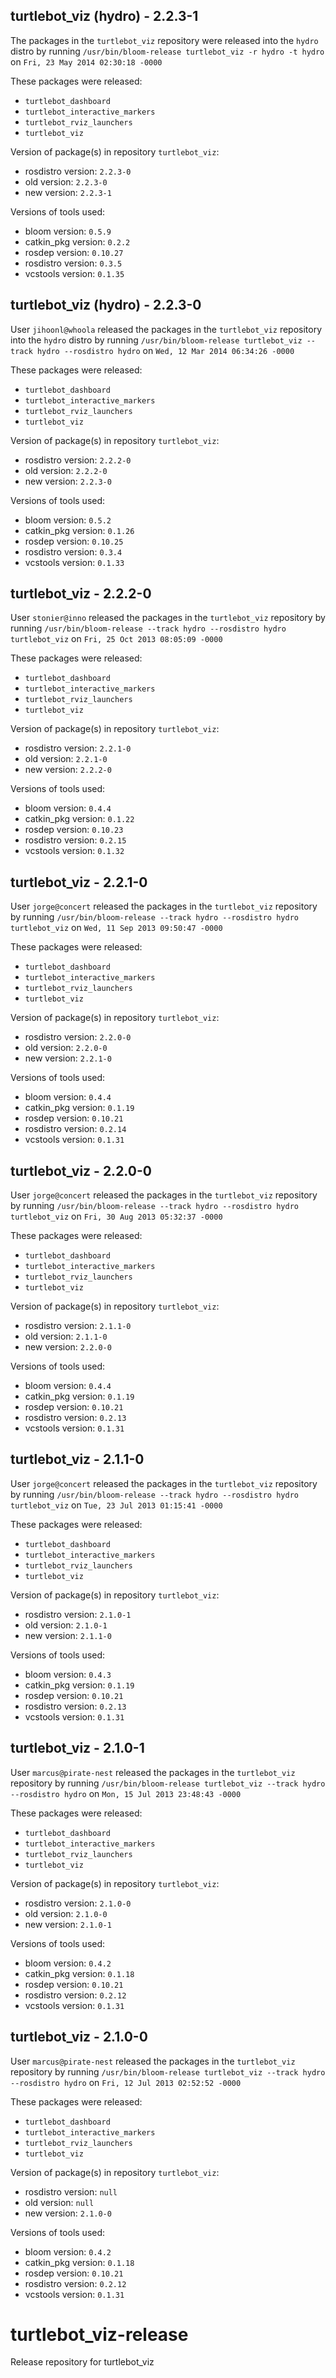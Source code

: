 ## turtlebot_viz (hydro) - 2.2.3-1

The packages in the `turtlebot_viz` repository were released into the `hydro` distro by running `/usr/bin/bloom-release turtlebot_viz -r hydro -t hydro` on `Fri, 23 May 2014 02:30:18 -0000`

These packages were released:
- `turtlebot_dashboard`
- `turtlebot_interactive_markers`
- `turtlebot_rviz_launchers`
- `turtlebot_viz`

Version of package(s) in repository `turtlebot_viz`:
- rosdistro version: `2.2.3-0`
- old version: `2.2.3-0`
- new version: `2.2.3-1`

Versions of tools used:
- bloom version: `0.5.9`
- catkin_pkg version: `0.2.2`
- rosdep version: `0.10.27`
- rosdistro version: `0.3.5`
- vcstools version: `0.1.35`


## turtlebot_viz (hydro) - 2.2.3-0

User `jihoonl@whoola` released the packages in the `turtlebot_viz` repository into the `hydro` distro by running `/usr/bin/bloom-release turtlebot_viz --track hydro --rosdistro hydro` on `Wed, 12 Mar 2014 06:34:26 -0000`

These packages were released:
- `turtlebot_dashboard`
- `turtlebot_interactive_markers`
- `turtlebot_rviz_launchers`
- `turtlebot_viz`

Version of package(s) in repository `turtlebot_viz`:
- rosdistro version: `2.2.2-0`
- old version: `2.2.2-0`
- new version: `2.2.3-0`

Versions of tools used:
- bloom version: `0.5.2`
- catkin_pkg version: `0.1.26`
- rosdep version: `0.10.25`
- rosdistro version: `0.3.4`
- vcstools version: `0.1.33`


## turtlebot_viz - 2.2.2-0

User `stonier@inno` released the packages in the `turtlebot_viz` repository by running `/usr/bin/bloom-release --track hydro --rosdistro hydro turtlebot_viz` on `Fri, 25 Oct 2013 08:05:09 -0000`

These packages were released:
- `turtlebot_dashboard`
- `turtlebot_interactive_markers`
- `turtlebot_rviz_launchers`
- `turtlebot_viz`

Version of package(s) in repository `turtlebot_viz`:
- rosdistro version: `2.2.1-0`
- old version: `2.2.1-0`
- new version: `2.2.2-0`

Versions of tools used:
- bloom version: `0.4.4`
- catkin_pkg version: `0.1.22`
- rosdep version: `0.10.23`
- rosdistro version: `0.2.15`
- vcstools version: `0.1.32`


## turtlebot_viz - 2.2.1-0

User `jorge@concert` released the packages in the `turtlebot_viz` repository by running `/usr/bin/bloom-release --track hydro --rosdistro hydro turtlebot_viz` on `Wed, 11 Sep 2013 09:50:47 -0000`

These packages were released:
- `turtlebot_dashboard`
- `turtlebot_interactive_markers`
- `turtlebot_rviz_launchers`
- `turtlebot_viz`

Version of package(s) in repository `turtlebot_viz`:
- rosdistro version: `2.2.0-0`
- old version: `2.2.0-0`
- new version: `2.2.1-0`

Versions of tools used:
- bloom version: `0.4.4`
- catkin_pkg version: `0.1.19`
- rosdep version: `0.10.21`
- rosdistro version: `0.2.14`
- vcstools version: `0.1.31`


## turtlebot_viz - 2.2.0-0

User `jorge@concert` released the packages in the `turtlebot_viz` repository by running `/usr/bin/bloom-release --track hydro --rosdistro hydro turtlebot_viz` on `Fri, 30 Aug 2013 05:32:37 -0000`

These packages were released:
- `turtlebot_dashboard`
- `turtlebot_interactive_markers`
- `turtlebot_rviz_launchers`
- `turtlebot_viz`

Version of package(s) in repository `turtlebot_viz`:
- rosdistro version: `2.1.1-0`
- old version: `2.1.1-0`
- new version: `2.2.0-0`

Versions of tools used:
- bloom version: `0.4.4`
- catkin_pkg version: `0.1.19`
- rosdep version: `0.10.21`
- rosdistro version: `0.2.13`
- vcstools version: `0.1.31`


## turtlebot_viz - 2.1.1-0

User `jorge@concert` released the packages in the `turtlebot_viz` repository by running `/usr/bin/bloom-release --track hydro --rosdistro hydro turtlebot_viz` on `Tue, 23 Jul 2013 01:15:41 -0000`

These packages were released:
- `turtlebot_dashboard`
- `turtlebot_interactive_markers`
- `turtlebot_rviz_launchers`
- `turtlebot_viz`

Version of package(s) in repository `turtlebot_viz`:
- rosdistro version: `2.1.0-1`
- old version: `2.1.0-1`
- new version: `2.1.1-0`

Versions of tools used:
- bloom version: `0.4.3`
- catkin_pkg version: `0.1.19`
- rosdep version: `0.10.21`
- rosdistro version: `0.2.13`
- vcstools version: `0.1.31`


## turtlebot_viz - 2.1.0-1

User `marcus@pirate-nest` released the packages in the `turtlebot_viz` repository by running `/usr/bin/bloom-release turtlebot_viz --track hydro --rosdistro hydro` on `Mon, 15 Jul 2013 23:48:43 -0000`

These packages were released:
- `turtlebot_dashboard`
- `turtlebot_interactive_markers`
- `turtlebot_rviz_launchers`
- `turtlebot_viz`

Version of package(s) in repository `turtlebot_viz`:
- rosdistro version: `2.1.0-0`
- old version: `2.1.0-0`
- new version: `2.1.0-1`

Versions of tools used:
- bloom version: `0.4.2`
- catkin_pkg version: `0.1.18`
- rosdep version: `0.10.21`
- rosdistro version: `0.2.12`
- vcstools version: `0.1.31`


## turtlebot_viz - 2.1.0-0

User `marcus@pirate-nest` released the packages in the `turtlebot_viz` repository by running `/usr/bin/bloom-release turtlebot_viz --track hydro --rosdistro hydro` on `Fri, 12 Jul 2013 02:52:52 -0000`

These packages were released:
- `turtlebot_dashboard`
- `turtlebot_interactive_markers`
- `turtlebot_rviz_launchers`
- `turtlebot_viz`

Version of package(s) in repository `turtlebot_viz`:
- rosdistro version: `null`
- old version: `null`
- new version: `2.1.0-0`

Versions of tools used:
- bloom version: `0.4.2`
- catkin_pkg version: `0.1.18`
- rosdep version: `0.10.21`
- rosdistro version: `0.2.12`
- vcstools version: `0.1.31`


turtlebot_viz-release
=====================

Release repository for turtlebot_viz
